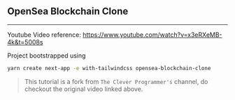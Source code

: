 ## OpenSea Blockchain Clone

---

Youtube Video reference:
https://www.youtube.com/watch?v=x3eRXeMB-4k&t=5008s

Project bootstrapped using

```bash
yarn create next-app -e with-tailwindcss opensea-blockchain-clone
```

> This tutorial is a fork from `The Clever Programmer's` channel, do checkout the original video linked above.

